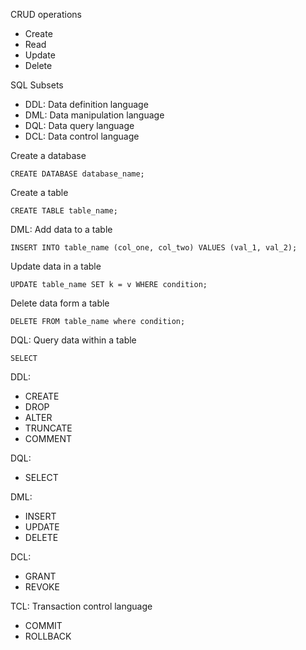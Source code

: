 CRUD operations
- Create
- Read
- Update
- Delete

SQL Subsets
- DDL: Data definition language
- DML: Data manipulation language
- DQL: Data query language
- DCL: Data control language

Create a database
```
CREATE DATABASE database_name;
```

Create a table
```
CREATE TABLE table_name;
```

DML:
Add data to a table
```
INSERT INTO table_name (col_one, col_two) VALUES (val_1, val_2);
```

Update data in a table
```
UPDATE table_name SET k = v WHERE condition;
```

Delete data form a table
```
DELETE FROM table_name where condition;
```

DQL:
Query data within a table
```
SELECT
```

DDL:
- CREATE
- DROP
- ALTER
- TRUNCATE
- COMMENT

DQL:
- SELECT

DML:
- INSERT
- UPDATE
- DELETE

DCL:
- GRANT
- REVOKE

TCL:
Transaction control language
- COMMIT
- ROLLBACK

